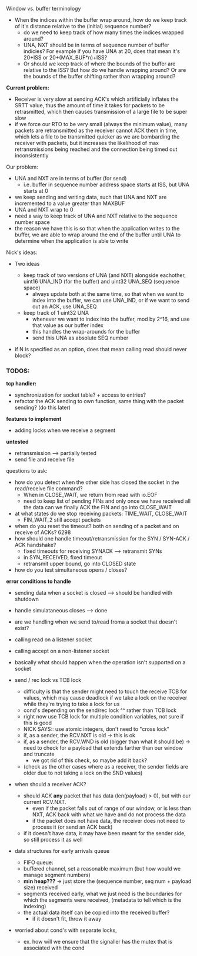 <!-- - closed vs deleted? Does deleted mean that both ends are closed?  -->
<!-- - If the listen was not fully specified (i.e., the remote socket was not fully specified), then the unspecified fields should be filled in now.
- but this is not appropriate when the stack is capable of sending data on the SYN because the TCP peer may not accept and acknowledge all of the data on the SYN.
- scenario in which a simultaneous open happens? how can two sockets both send syn's (both are CONNECT)
  - why would UNA be == to ISS in simultaneous open?

- SND.WL1 <- SEG.SEQ
- SND.WL2 <- SEG.ACK -->
<!-- queue them for processing after the ESTABLISHED state has been reached, return. -->

<!-- SYN-RECEIVED STATE
If SND.UNA < SEG.ACK =< SND.NXT, then enter ESTABLISHED state  why do we not update the una? 

<!-- - how to maintain a listener socket in our socket table once a new connection is established?
  - do we create a new tcb with the new state variables and reset the listener to be in listen state and reset variables as well? Should the listener be the one handling the handshake?  -->

<!-- - tcp socket accept+connect to itself? -->

Window vs. buffer terminology
- When the indices within the buffer wrap around, how do we keep track of it's distance relative to the (initial) sequence number? 
  - do we need to keep track of how many times the indices wrapped around?
  - UNA, NXT should be in terms of sequence number of buffer indicies? For example if you have UNA at 20, does that mean it's 20+ISS or 20+(MAX_BUF*n)+ISS? 
  - Or should we keep track of where the bounds of the buffer are relative to the ISS? But how do we handle wrapping around? Or are the bounds of the buffer shifting rather than wrapping around?

**Current problem:** 
- Receiver is very slow at sending ACK's which artificially inflates the SRTT value, thus the amount of time it takes for packets to be retrasmitted, which then causes transmission of a large file to be super slow 
- if we force our RTO to be very small (always the minimum value), many packets are retransmitted as the receiver cannot ACK them in time, which lets a file to be transmitted quicker as we are bombarding the receiver with packets, but it increases the likelihood of max retransmissions being reached and the connection being timed out inconsistently

Our problem:
- UNA and NXT are in terms of buffer (for send)
  - i.e. buffer in sequence number address space starts at ISS, but UNA starts at 0 
- we keep sending and writing data, such that UNA and NXT are incremented to a value greater than MAXBUF
- UNA and NXT wrap to 0
- need a way to keep track of UNA and NXT relative to the sequence number space
- the reason we have this is so that when the application writes to the buffer, we are able to wrap around the end of the buffer until UNA to determine when the application is able to write 

Nick's ideas:
- Two ideas
  - keep track of two versions of UNA (and NXT) alongside eachother, uint16 UNA_IND (for the buffer) and uint32 UNA_SEQ (sequence space)
    - always update both at the same time, so that when we want to index into the buffer, we can use UNA_IND, or if we want to send out an ACK, use UNA_SEQ
  - keep track of 1 uint32 UNA
    - whenever we want to index into the buffer, mod by 2^16, and use that value as our buffer index
    - this handles the wrap-arounds for the buffer
    - send this UNA as absolute SEQ number

- if N is specified as an option, does that mean calling read should never block? 


### TODOS: 

**tcp handler:**
- synchronization for socket table? + access to entries?
- refactor the ACK sending to own function, same thing with the packet sending? (do this later)

**features to implement**
- adding locks when we receive a segment

**untested**
- retransmission --> partially tested 
- send file and receive file 

questions to ask: 
- how do you detect when the other side has closed the socket in the read/receive file command?  
  - When in CLOSE_WAIT, we return from read with io.EOF 
  - need to keep list of pending FINs and only once we have received all the data can we finally ACK the 
    FIN and go into CLOSE_WAIT
- at what states do we stop receiving packets: TIME_WAIT, CLOSE_WAIT
  - FIN_WAIT_2 still accept packets 
- when do you reset the timeout? both on sending of a packet and on receive of ACKs? 
  6298 
- how should one handle timeout/retransmission for the SYN / SYN-ACK / ACK handshake? 
  - fixed timeouts for receiving SYNACK --> retransmit SYNs 
  - in SYN_RECEIVED, fixed timeout 
  - retransmit upper bound, go into CLOSED state 
- how do you test simultaneous opens / closes? 


**error conditions to handle**
- sending data when a socket is closed --> should be handled with shutdown 
- handle simulataneous closes --> done 
- are we handling when we send to/read froma a socket that doesn't exist?
- calling read on a listener socket 
- calling accept on a non-listener socket 
- basically what should happen when the operation isn't supported on a socket 


- send / rec lock vs TCB lock
  - difficulty is that the sender might need to touch the receive TCB for values, which may cause deadlock if we take a lock on the receiver while they're trying to take a lock for us
  - cond's depending on the send/rec lock ^^ rather than TCB lock
  - right now use TCB lock for multiple condition variables, not sure if this is good
  - NICK SAYS:: use atomic integers, don't need to "cross lock"
  - if, as a sender, the RCV.NXT is old -> this is ok
  - if, as a sender, the RCV.WND is old (bigger than what it should be) -> need to check for a payload that extends farther than our window and truncate
    - we got rid of this check, so maybe add it back?
  - (check as the other cases where as a receiver, the sender fields are older due to not taking a lock on the SND values)

- when should a receiver ACK?
  - should ACK **any** packet that has data (len(payload) > 0), but with our current RCV.NXT.
    - even if the packet falls out of range of our window, or is less than NXT, ACK back with what we have and do not process the data
    - if the packet does not have data, the receiver does not need to process it (or send an ACK back)
  - if it doesn't have data, it may have been meant for the sender side, so still process it as well

- data structures for early arrivals queue
  - FIFO queue:
  - buffered channel, set a reasonable maximum (but how would we manage segment numbers)
  - **min heap???** -> just store the (sequence number, seq num + payload size) received
  - segments received early, what we just need is the boundaries for which the segments were received, (metadata to tell which is the indexing)
  - the actual data itself can be copied into the received buffer? 
    - if it doesn't fit, throw it away

- worried about cond's with separate locks,
  - ex. how will we ensure that the signaller has the mutex that is associated with the cond

